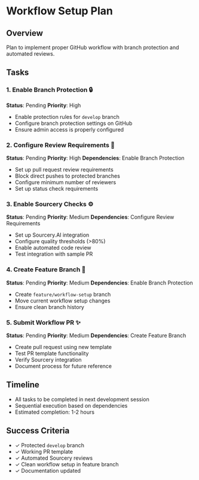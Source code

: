 # Workflow Setup Plan

## Overview
Plan to implement proper GitHub workflow with branch protection and automated reviews.

## Tasks

### 1. Enable Branch Protection 🔒
**Status**: Pending
**Priority**: High
- Enable protection rules for `develop` branch
- Configure branch protection settings on GitHub
- Ensure admin access is properly configured

### 2. Configure Review Requirements 👥
**Status**: Pending
**Priority**: High
**Dependencies**: Enable Branch Protection
- Set up pull request review requirements
- Block direct pushes to protected branches
- Configure minimum number of reviewers
- Set up status check requirements

### 3. Enable Sourcery Checks ⚙️
**Status**: Pending
**Priority**: Medium
**Dependencies**: Configure Review Requirements
- Set up Sourcery.AI integration
- Configure quality thresholds (>80%)
- Enable automated code review
- Test integration with sample PR

### 4. Create Feature Branch 🌿
**Status**: Pending
**Priority**: Medium
**Dependencies**: Enable Branch Protection
- Create `feature/workflow-setup` branch
- Move current workflow setup changes
- Ensure clean branch history

### 5. Submit Workflow PR ✨
**Status**: Pending
**Priority**: Medium
**Dependencies**: Create Feature Branch
- Create pull request using new template
- Test PR template functionality
- Verify Sourcery integration
- Document process for future reference

## Timeline
- All tasks to be completed in next development session
- Sequential execution based on dependencies
- Estimated completion: 1-2 hours

## Success Criteria
- ✓ Protected `develop` branch
- ✓ Working PR template
- ✓ Automated Sourcery reviews
- ✓ Clean workflow setup in feature branch
- ✓ Documentation updated 